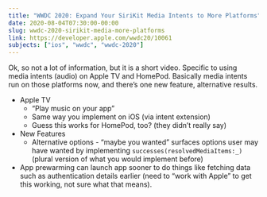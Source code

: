 ```yaml
---
title: "WWDC 2020: Expand Your SiriKit Media Intents to More Platforms"
date: 2020-08-04T07:30:00-00:00
slug: wwdc-2020-sirikit-media-more-platforms
link: https://developer.apple.com/wwdc20/10061
subjects: ["ios", "wwdc", "wwdc-2020"]
---
```


Ok, so not a lot of information, but it is a short video. Specific to using media intents (audio) on Apple TV and HomePod. Basically media intents run on those platforms now, and there’s one new feature, alternative results.

* Apple TV
    * “Play music on your app”
    * Same way you implement on iOS (via intent extension)
    * Guess this works for HomePod, too? (they didn’t really say)
* New Features
    * Alternative options - “maybe you wanted” surfaces options user may have wanted by implementing `successes(resolvedMediaItems:_)` (plural version of what you would implement before)
* App prewarming can launch app sooner to do things like fetching data such as authentication details earlier (need to “work with Apple” to get this working, not sure what that means).
